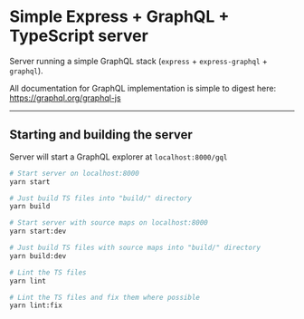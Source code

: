 # Simple Express + GraphQL + TypeScript server

Server running a simple GraphQL stack (`express` + `express-graphql` + `graphql`).

All documentation for GraphQL implementation is simple to digest here: https://graphql.org/graphql-js

---

## Starting and building the server

Server will start a GraphQL explorer at `localhost:8000/gql`

```bash
# Start server on localhost:8000
yarn start

# Just build TS files into "build/" directory
yarn build

# Start server with source maps on localhost:8000
yarn start:dev

# Just build TS files with source maps into "build/" directory
yarn build:dev

# Lint the TS files
yarn lint

# Lint the TS files and fix them where possible
yarn lint:fix
```

